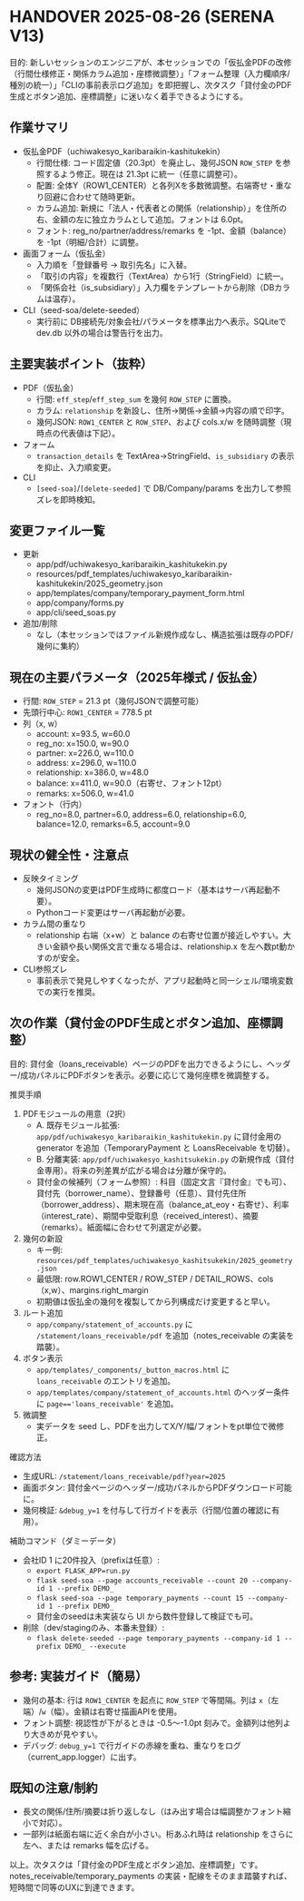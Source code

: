 # HANDOVER 2025-08-26 (SERENA V13)

目的: 新しいセッションのエンジニアが、本セッションでの「仮払金PDFの改修（行間仕様修正・関係カラム追加・座標微調整）」「フォーム整理（入力欄順序/種別の統一）」「CLIの事前表示ログ追加」を即把握し、次タスク「貸付金のPDF生成とボタン追加、座標調整」に迷いなく着手できるようにする。

## 作業サマリ
- 仮払金PDF（uchiwakesyo_karibaraikin-kashitukekin）
  - 行間仕様: コード固定値（20.3pt）を廃止し、幾何JSON `ROW_STEP` を参照するよう修正。現在は 21.3pt に統一（任意に調整可）。
  - 配置: 全体Y（ROW1_CENTER）と各列Xを多数微調整。右端寄せ・重なり回避に合わせて随時更新。
  - カラム追加: 新規に「法人・代表者との関係（relationship）」を住所の右、金額の左に独立カラムとして追加。フォントは 6.0pt。
  - フォント: reg_no/partner/address/remarks を -1pt、金額（balance）を -1pt（明細/合計）に調整。
- 画面フォーム（仮払金）
  - 入力順を「登録番号 → 取引先名」に入替。
  - 「取引の内容」を複数行（TextArea）から1行（StringField）に統一。
  - 「関係会社（is_subsidiary）」入力欄をテンプレートから削除（DBカラムは温存）。
- CLI（seed-soa/delete-seeded）
  - 実行前に DB接続先/対象会社/パラメータを標準出力へ表示。SQLiteで dev.db 以外の場合は警告行を出力。

## 主要実装ポイント（抜粋）
- PDF（仮払金）
  - 行間: `eff_step`/`eff_step_sum` を幾何 `ROW_STEP` に置換。
  - カラム: `relationship` を新設し、住所→関係→金額→内容の順で印字。
  - 幾何JSON: `ROW1_CENTER` と `ROW_STEP`、および cols.x/w を随時調整（現時点の代表値は下記）。
- フォーム
  - `transaction_details` を TextArea→StringField、`is_subsidiary` の表示を抑止、入力順変更。
- CLI
  - `[seed-soa]`/`[delete-seeded]` で DB/Company/params を出力して参照ズレを即時検知。

## 変更ファイル一覧
- 更新
  - app/pdf/uchiwakesyo_karibaraikin_kashitukekin.py
  - resources/pdf_templates/uchiwakesyo_karibaraikin-kashitukekin/2025_geometry.json
  - app/templates/company/temporary_payment_form.html
  - app/company/forms.py
  - app/cli/seed_soas.py
- 追加/削除
  - なし（本セッションではファイル新規作成なし、構造拡張は既存のPDF/幾何に集約）

## 現在の主要パラメータ（2025年様式 / 仮払金）
- 行間: `ROW_STEP` = 21.3 pt（幾何JSONで調整可能）
- 先頭行中心: `ROW1_CENTER` = 778.5 pt
- 列（x, w）
  - account: x=93.5,  w=60.0
  - reg_no:  x=150.0, w=90.0
  - partner: x=226.0, w=110.0
  - address: x=296.0, w=110.0
  - relationship: x=386.0, w=48.0
  - balance: x=411.0, w=90.0（右寄せ、フォント12pt）
  - remarks: x=506.0, w=41.0
- フォント（行内）
  - reg_no=8.0, partner=6.0, address=6.0, relationship=6.0, balance=12.0, remarks=6.5, account=9.0

## 現状の健全性・注意点
- 反映タイミング
  - 幾何JSONの変更はPDF生成時に都度ロード（基本はサーバ再起動不要）。
  - Pythonコード変更はサーバ再起動が必要。
- カラム間の重なり
  - relationship 右端（x+w）と balance の右寄せ位置が接近しやすい。大きい金額や長い関係文言で重なる場合は、relationship.x を左へ数pt動かすのが安全。
- CLI参照ズレ
  - 事前表示で発見しやすくなったが、アプリ起動時と同一シェル/環境変数での実行を推奨。

## 次の作業（貸付金のPDF生成とボタン追加、座標調整）
目的: 貸付金（loans_receivable）ページのPDFを出力できるようにし、ヘッダー/成功パネルにPDFボタンを表示。必要に応じて幾何座標を微調整する。

推奨手順
1) PDFモジュールの用意（2択）
   - A. 既存モジュール拡張: `app/pdf/uchiwakesyo_karibaraikin_kashitukekin.py` に貸付金用の generator を追加（TemporaryPayment と LoansReceivable を切替）。
   - B. 分離実装: `app/pdf/uchiwakesyo_kashitsukekin.py` の新規作成（貸付金専用）。将来の列差異が広がる場合は分離が保守的。
   - 貸付金の候補列（フォーム参照）: 科目（固定文言『貸付金』でも可）、貸付先（borrower_name）、登録番号（任意）、貸付先住所（borrower_address）、期末現在高（balance_at_eoy・右寄せ）、利率（interest_rate）、期間中受取利息（received_interest）、摘要（remarks）。紙面幅に合わせて列選定が必要。
2) 幾何の新設
   - キー例: `resources/pdf_templates/uchiwakesyo_kashitsukekin/2025_geometry.json`
   - 最低限: row.ROW1_CENTER / ROW_STEP / DETAIL_ROWS、cols（x,w）、margins.right_margin
   - 初期値は仮払金の幾何を複製してから列構成だけ変更すると早い。
3) ルート追加
   - `app/company/statement_of_accounts.py` に `/statement/loans_receivable/pdf` を追加（notes_receivable の実装を踏襲）。
4) ボタン表示
   - `app/templates/_components/_button_macros.html` に `loans_receivable` のエントリを追加。
   - `app/templates/company/statement_of_accounts.html` のヘッダー条件に `page=='loans_receivable'` を追加。
5) 微調整
   - 実データを seed し、PDFを出力してX/Y/幅/フォントをpt単位で微修正。

確認方法
- 生成URL: `/statement/loans_receivable/pdf?year=2025`
- 画面ボタン: 貸付金ページのヘッダー/成功パネルからPDFダウンロード可能に。
- 幾何検証: `&debug_y=1` を付与して行ガイドを表示（行間/位置の確認に有用）。

補助コマンド（ダミーデータ）
- 会社ID 1 に20件投入（prefixは任意）:
  - `export FLASK_APP=run.py`
  - `flask seed-soa --page accounts_receivable --count 20 --company-id 1 --prefix DEMO_`
  - `flask seed-soa --page temporary_payments --count 15 --company-id 1 --prefix DEMO_`
  - 貸付金のseedは未実装なら UI から数件登録して検証でも可。
- 削除（dev/stagingのみ、本番未登録）:
  - `flask delete-seeded --page temporary_payments --company-id 1 --prefix DEMO_ --execute`

## 参考: 実装ガイド（簡易）
- 幾何の基本: 行は `ROW1_CENTER` を起点に `ROW_STEP` で等間隔。列は `x`（左端）/`w`（幅）。金額は右寄せ描画APIを使用。
- フォント調整: 視認性が下がるときは -0.5〜-1.0pt 刻みで。金額列は他列より大きめが見やすい。
- デバッグ: `debug_y=1` で行ガイドの赤線を重ね、重なりをログ（current_app.logger）に出す。

## 既知の注意/制約
- 長文の関係/住所/摘要は折り返しなし（はみ出す場合は幅調整かフォント縮小で対応）。
- 一部列は紙面右端に近く余白が小さい。桁あふれ時は relationship をさらに左へ、または remarks 幅を広げる。

以上。次タスクは「貸付金のPDF生成とボタン追加、座標調整」です。notes_receivable/temporary_payments の実装・配線をそのまま踏襲すれば、短時間で同等のUXに到達できます。

